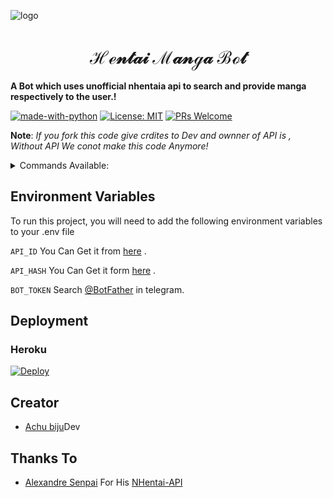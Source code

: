 
![logo](https://telegra.ph/file/63298c5e15f452da6e715.jpg)
<h1 align="center">ℋℯ𝓃𝓉𝒶𝒾 ℳ𝒶𝓃ℊ𝒶 ℬℴ𝓉</h1>

<b>A Bot which uses unofficial nhentaia api to search and provide manga respectively to the user.!</b>



[![made-with-python](https://img.shields.io/badge/Made%20with-Python-1f425f.svg)](https://www.python.org/)
[![License: MIT](https://img.shields.io/badge/License-MIT-yellow.svg)](https://opensource.org/licenses/MIT)
[![PRs Welcome](https://img.shields.io/badge/PRs-welcome-brightgreen.svg?style=flat-square)](http://makeapullrequest.com)

<b>Note</b>: <i>If you fork this code give crdites to Dev and ownner of API is , Without API We conot make this code Anymore!</i>
<details>
  <summary>Commands Available: </summary>

<pre>/start</pre>: Cool command to check if bot is working.
<pre>/Help</pre>: To Get Insturtion To use The bot.
<pre>/nh</pre>: To Get Adult Manga by codes , Example : /nh 339989
</details>


## Environment Variables

To run this project, you will need to add the following environment variables to your .env file

`API_ID` You Can Get it from [here](https://my.telegram.org/) .

`API_HASH` You Can Get it form [here](https://my.telegram.org/) .

`BOT_TOKEN` Search [@BotFather](https://t.me/botfather) in telegram.

## Deployment 

### Heroku

[![Deploy](https://www.herokucdn.com/deploy/button.svg)](https://heroku.com/deploy?template=https://github.com/Achu2234/HentaiMangaBot)




## Creator

- [Achu biju](https://github.com/Achu2234/Heroku-Manga-DL-Bot)Dev


## Thanks To

- [Alexandre Senpai](https://github.com/Achu2234/Heroku-Manga-DL-Bot) For His [NHentai-API](https://pypi.org/project/NHentai-API/)

